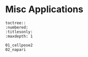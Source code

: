 # Misc Applications

```{eval-rst}
toctree::
:numbered:
:titlesonly:
:maxdepth: 1

01_cellpose2
02_napari
```
